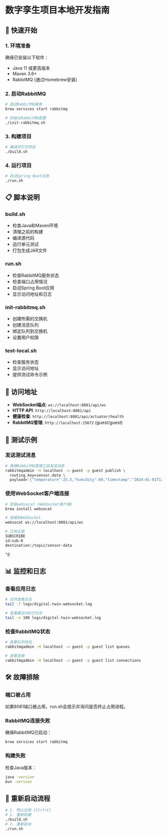 # 数字孪生项目本地开发指南

## 🚀 快速开始

### 1. 环境准备
确保已安装以下软件：
- Java 11 或更高版本
- Maven 3.6+
- RabbitMQ (通过Homebrew安装)

### 2. 启动RabbitMQ
```bash
# 启动RabbitMQ服务
brew services start rabbitmq

# 初始化RabbitMQ配置
./init-rabbitmq.sh
```

### 3. 构建项目
```bash
# 编译并打包项目
./build.sh
```

### 4. 运行项目
```bash
# 启动Spring Boot应用
./run.sh
```

## 📋 脚本说明

### build.sh
- 检查Java和Maven环境
- 清理之前的构建
- 编译源代码
- 运行单元测试
- 打包生成JAR文件

### run.sh
- 检查RabbitMQ服务状态
- 检查端口占用情况
- 启动Spring Boot应用
- 显示访问地址和日志

### init-rabbitmq.sh
- 创建所需的交换机
- 创建消息队列
- 绑定队列到交换机
- 设置用户权限

### test-local.sh
- 检查服务状态
- 显示访问地址
- 提供测试命令示例

## 🔗 访问地址

- **WebSocket端点**: `ws://localhost:8081/api/ws`
- **HTTP API**: `http://localhost:8081/api`
- **健康检查**: `http://localhost:8081/api/actuator/health`
- **RabbitMQ管理**: `http://localhost:15672` (guest/guest)

## 🧪 测试示例

### 发送测试消息
```bash
# 使用RabbitMQ管理工具发送消息
rabbitmqadmin -H localhost -u guest -p guest publish \
  routing_key=sensor.data \
  payload='{"temperature":25.5,"humidity":60,"timestamp":"2024-01-01T12:00:00"}'
```

### 使用WebSocket客户端连接
```bash
# 安装websocat (WebSocket客户端)
brew install websocat

# 连接到WebSocket
websocat ws://localhost:8081/api/ws

# 订阅主题
SUBSCRIBE
id:sub-0
destination:/topic/sensor-data

^@
```

## 📊 监控和日志

### 查看应用日志
```bash
# 实时查看日志
tail -f logs/digital-twin-websocket.log

# 查看最后100行日志
tail -n 100 logs/digital-twin-websocket.log
```

### 检查RabbitMQ状态
```bash
# 查看队列状态
rabbitmqadmin -H localhost -u guest -p guest list queues

# 查看连接
rabbitmqadmin -H localhost -u guest -p guest list connections
```

## 🛠️ 故障排除

### 端口被占用
如果8081端口被占用，run.sh会提示并询问是否终止占用进程。

### RabbitMQ连接失败
确保RabbitMQ已启动：
```bash
brew services start rabbitmq
```

### 构建失败
检查Java版本：
```bash
java -version
mvn -version
```

## 🔄 重新启动流程
```bash
# 1. 停止应用 (Ctrl+C)
# 2. 重新构建
./build.sh
# 3. 重新启动
./run.sh
```